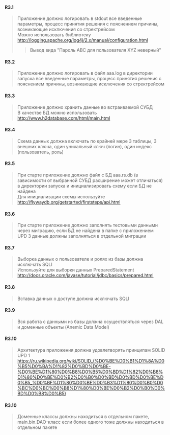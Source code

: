#### R3.1 
>Приложение должно логировать в stdout все введенные параметры, процесс принятия решения с пояснением причины, возникающие исключения со стректрейсом
<br>Можно использовать библиотеку http://logging.apache.org/log4j/2.x/manual/configuration.html
>>Вывод вида "Пароль ABC для пользователя XYZ неверный"

#### R3.2 
>Приложение должно логировать в файл aaa.log в директории запуска все введенные параметры, процесс принятия решения с пояснением причины, возникающие исключения со стректрейсом

#### R3.3 
>Приложение должно хранить данные во встраиваемой СУБД
<br>В качестве БД можно использовать http://www.h2database.com/html/main.html

#### R3.4 
>Схема данных должна включать по крайней мере 3 таблицы, 3 внешних ключа, один уникальный ключ (логин), один индекс (пользователь, роль)

#### R3.5 
>При старте приложение должно файл с БД aaa.rs.db (в зависимости от выбранной СУБД расширение может отличаться) в директории запуска и инициализировать схему если БД не найдена
<br>Для инициализации схемы используйте http://flywaydb.org/getstarted/firststeps/api.html

#### R3.6 
>При старте приложение должно заполнять тестовыми данными через миграцию, если БД не найдена в папке с приложением
<br>UPD 3 данные должны заполняться в отдельной миграции

#### R3.7 
>Выборка данных о пользователе и ролях из базы должна исключать SQLI
<br>Используйте для выборки данных PreparedStatement http://docs.oracle.com/javase/tutorial/jdbc/basics/prepared.html

#### R3.8 
>Вставка данных о доступе должна исключать SQLI

#### R3.9 
>Вся работа с данными из базы должна осуществляться через DAL и доменные объекты (Anemic Data Model)

#### R3.10 
>Архитектура приложения должна удовлетворять принципам SOLID
<br>UPD 1 https://ru.wikipedia.org/wiki/SOLID_(%D0%BE%D0%B1%D1%8A%D0%B5%D0%BA%D1%82%D0%BD%D0%BE-%D0%BE%D1%80%D0%B8%D0%B5%D0%BD%D1%82%D0%B8%D1%80%D0%BE%D0%B2%D0%B0%D0%BD%D0%BD%D0%BE%D0%B5_%D0%BF%D1%80%D0%BE%D0%B3%D1%80%D0%B0%D0%BC%D0%BC%D0%B8%D1%80%D0%BE%D0%B2%D0%B0%D0%BD%D0%B8%D0%B5)

#### R3.10 
>Доменные классы должны находиться в отдельном пакете, main.bin.DAO-класс если более одного тоже должны находиться в отдельном пакете